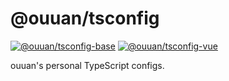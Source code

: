 # @ouuan/tsconfig

[![@ouuan/tsconfig-base](https://shields.ouuan.moe/npm/v/@ouuan/tsconfig-base?label=base%40npm)](https://www.npmjs.com/package/@ouuan/tsconfig-base)
[![@ouuan/tsconfig-vue](https://shields.ouuan.moe/npm/v/@ouuan/tsconfig-vue?label=vue%40npm)](https://www.npmjs.com/package/@ouuan/tsconfig-vue)

ouuan's personal TypeScript configs.
